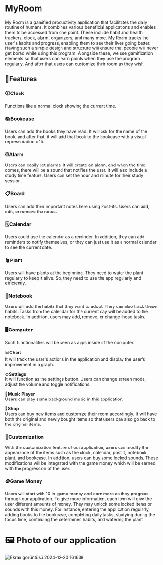 # MyRoom
My Room is a gamified productivity application that facilitates the daily routine of humans. It combines various beneficial applications and enables them to be accessed from one point.
These include habit and health trackers, clock, alarm, organizers, and many more. My Room tracks the user's habits and progress, enabling them to see their lives going better. 
Having such a simple design and structure will ensure that people will never get bored while using this program.
Alongside these, we use gamification elements so that users can earn points when they use the program regularly. And after that users can customize their room as they wish.

## 💎Features

### 🕧Clock 
Functions like a normal clock showing the current time.
### 📚Bookcase
Users can add the books they have read. It will ask for the name of the book, and after that, it will add that book to the bookcase with a visual representation of it.
### ⏰Alarm
Users can easily set alarms. It will create an alarm, and when the time comes, there will be a sound that notifies the user. It will also include a study time feature. Users can set the hour and minute for their study session. 
### 📋Board
Users can add their important notes here using Post-its. Users can add, edit, or remove the notes. 
### 🗓️Calendar
Users could use the calendar as a reminder. In addition, they can add reminders to notify themselves, or they can just use it as a normal calendar to see the current date.
### 🪴Plant
Users will have plants at the beginning. They need to water the plant regularly to keep it alive. So, they need to use the app regularly and efficiently. 
### 📒Notebook
Users will add the habits that they want to adopt. They can also track these habits. Tasks from the calendar for the current day will be added to the notebook. In addition, users may add, remove, or change those tasks.
### 🖥️Computer
Such functionalities will be seen as apps inside of the computer.
     
📊**Chart**   
It will track the user's actions in the application and display the user's improvement in a graph.  
     
⚙️**Settings**    
It will function as the settings button. Users can change screen mode, adjust the volume and toggle notifications.   
     
🎹**Music Player**    
Users can play some background music in this application.    
    
🛒**Shop**    
Users can buy new items and customize their room accordingly. It will have both the original and newly bought items so that users can also go back to the original items.  

### 🎉Customization    
With the customization feature of our application, users can modify the appearance of the items such as the clock, calendar, post it, notebook, plant, and bookcase. In addition, users can buy some locked sounds. These modifications will be integrated with the game money which will be earned with the progression of the user.     
### 🪙Game Money    
Users will start with 10 in-game money and earn more as they progress through our application. To give more information, each item will give the user different amounts of money. They may unlock some locked items or sounds with this money. For instance, entering the application regularly, adding books to the bookcase, completing daily tasks, studying during the focus time, continuing the determined habits, and watering the plant.    



# 🖼️ Photo of our application

![Ekran görüntüsü 2024-12-20 161638](https://github.com/user-attachments/assets/df04099f-8b2b-4ca3-9cd3-98f9ffeec81d)


